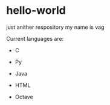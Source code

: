 # hello-world
just anither respository
my name is vag

Current languages are:

* C

* Py

* Java

* HTML

* Octave

